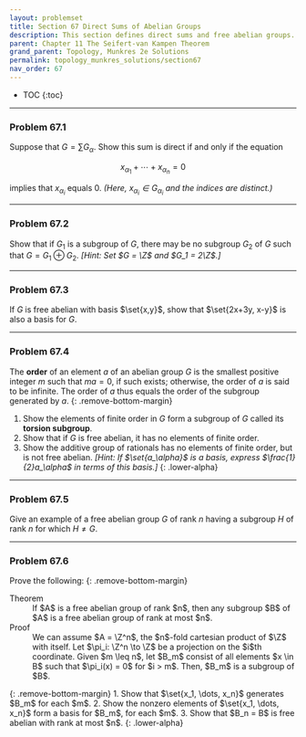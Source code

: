 ```yaml
---
layout: problemset
title: Section 67 Direct Sums of Abelian Groups
description: This section defines direct sums and free abelian groups.
parent: Chapter 11 The Seifert-van Kampen Theorem
grand_parent: Topology, Munkres 2e Solutions
permalink: topology_munkres_solutions/section67
nav_order: 67
---
```


* TOC
{:toc}

---

<div class='problem_stmt' markdown='1'>

### Problem 67.1
Suppose that $G = \sum{G_\alpha}$. Show this sum is direct if and only if the equation

$$ x_{\alpha_1} + \cdots + x_{\alpha_n} = 0 $$

implies that $x_{\alpha_i}$ equals 0. *(Here, $x_{\alpha_i} \in G_{\alpha_i}$ and the indices are distinct.)*

</div>

---

<div class='problem_stmt' markdown='1'>

### Problem 67.2
Show that if $G_1$ is a subgroup of $G$, there may be no subgroup $G_2$ of $G$ such that $G = G_1 \oplus G_2$. *[Hint: Set $G = \Z$ and $G_1 = 2\Z$.]*

</div>

---

<div class='problem_stmt' markdown='1'>

### Problem 67.3
If $G$ is free abelian with basis $\set{x,y}$, show that $\set{2x+3y, x-y}$ is also a basis for $G$.

</div>

---

<div class='problem_stmt' markdown='1'>

### Problem 67.4
The **order** of an element $a$ of an abelian group $G$ is the smallest positive integer $m$ such that $ma = 0$, if such exists; otherwise, the order of $a$ is said to be infinite. The order of $a$ thus equals the order of the subgroup generated by $a$.
{: .remove-bottom-margin}
1. Show the elements of finite order in $G$ form a subgroup of $G$ called its **torsion subgroup**.
2. Show that if $G$ is free abelian, it has no elements of finite order.
3. Show the additive group of rationals has no elements of finite order, but is not free abelian. *[Hint: If $\set{a_\alpha}$ is a basis, express $\frac{1}{2}a_\alpha$ in terms of this basis.]*
{: .lower-alpha}

</div>

---

<div class='problem_stmt' markdown='1'>

### Problem 67.5
Give an example of a free abelian group $G$ of rank $n$ having a subgroup $H$ of rank $n$ for which $H \neq G$.

</div>

---

<div class='problem_stmt' markdown='1'>

### Problem 67.6
Prove the following:
{: .remove-bottom-margin}
<dl>
  <dt> Theorem </dt>
  <dd> If $A$ is a free abelian group of rank $n$, then any subgroup $B$ of $A$ is a free abelian group of rank at most $n$.
  </dd>

  <dt> Proof </dt>
  <dd> We can assume $A = \Z^n$, the $n$-fold cartesian product of $\Z$ with itself. Let $\pi_i: \Z^n \to \Z$ be a projection on the $i$th coordinate. Given $m \leq n$, let $B_m$ consist of all elements $x \in B$ such that $\pi_i(x) = 0$ for $i > m$. Then, $B_m$ is a subgroup of $B$.
  </dd>
</dl>
{: .remove-bottom-margin}
1. Show that $\set{x_1, \dots, x_n}$ generates $B_m$ for each $m$.
2. Show the nonzero elements of $\set{x_1, \dots, x_n}$ form a basis for $B_m$, for each $m$.
3. Show that $B_n = B$ is free abelian with rank at most $n$.
{: .lower-alpha}

</div>
